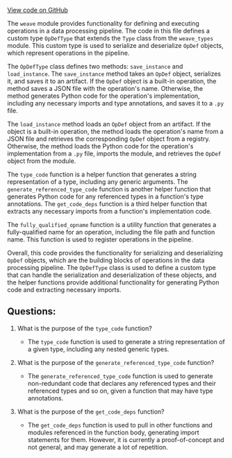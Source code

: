 [View code on GitHub](https://github.com/wandb/weave/weave/op_def_type.py)

The `weave` module provides functionality for defining and executing operations in a data processing pipeline. The code in this file defines a custom type `OpDefType` that extends the `Type` class from the `weave_types` module. This custom type is used to serialize and deserialize `OpDef` objects, which represent operations in the pipeline.

The `OpDefType` class defines two methods: `save_instance` and `load_instance`. The `save_instance` method takes an `OpDef` object, serializes it, and saves it to an artifact. If the `OpDef` object is a built-in operation, the method saves a JSON file with the operation's name. Otherwise, the method generates Python code for the operation's implementation, including any necessary imports and type annotations, and saves it to a `.py` file.

The `load_instance` method loads an `OpDef` object from an artifact. If the object is a built-in operation, the method loads the operation's name from a JSON file and retrieves the corresponding `OpDef` object from a registry. Otherwise, the method loads the Python code for the operation's implementation from a `.py` file, imports the module, and retrieves the `OpDef` object from the module.

The `type_code` function is a helper function that generates a string representation of a type, including any generic arguments. The `generate_referenced_type_code` function is another helper function that generates Python code for any referenced types in a function's type annotations. The `get_code_deps` function is a third helper function that extracts any necessary imports from a function's implementation code.

The `fully_qualified_opname` function is a utility function that generates a fully-qualified name for an operation, including the file path and function name. This function is used to register operations in the pipeline.

Overall, this code provides the functionality for serializing and deserializing `OpDef` objects, which are the building blocks of operations in the data processing pipeline. The `OpDefType` class is used to define a custom type that can handle the serialization and deserialization of these objects, and the helper functions provide additional functionality for generating Python code and extracting necessary imports.
## Questions: 
 1. What is the purpose of the `type_code` function?
    - The `type_code` function is used to generate a string representation of a given type, including any nested generic types.

2. What is the purpose of the `generate_referenced_type_code` function?
    - The `generate_referenced_type_code` function is used to generate non-redundant code that declares any referenced types and their referenced types and so on, given a function that may have type annotations.

3. What is the purpose of the `get_code_deps` function?
    - The `get_code_deps` function is used to pull in other functions and modules referenced in the function body, generating import statements for them. However, it is currently a proof-of-concept and not general, and may generate a lot of repetition.